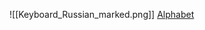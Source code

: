 ![[Keyboard_Russian_marked.png]]
[Alphabet](https://www.russianforeveryone.com/RufeA/Lessons/Introduction/Alphabet/Alphabet.htm)

